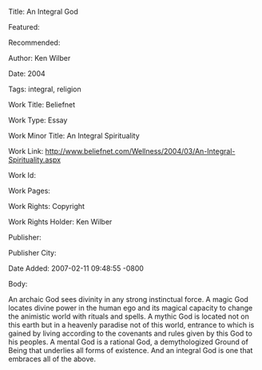 Title: An Integral God

Featured: 

Recommended: 

Author: Ken Wilber

Date: 2004

Tags: integral, religion

Work Title: Beliefnet

Work Type: Essay

Work Minor Title:  An Integral Spirituality

Work Link: http://www.beliefnet.com/Wellness/2004/03/An-Integral-Spirituality.aspx

Work Id:  

Work Pages:  

Work Rights:  Copyright

Work Rights Holder:  Ken Wilber

Publisher:  

Publisher City:  

Date Added: 2007-02-11 09:48:55 -0800

Body:

An archaic God sees divinity in any strong instinctual force. A magic God locates divine power in the human ego and its magical capacity to change the animistic world with rituals and spells. A mythic God is located not on this earth but in a heavenly paradise not of this world, entrance to which is gained by living according to the covenants and rules given by this God to his peoples. A mental God is a rational God, a demythologized Ground of Being that underlies all forms of existence. And an integral God is one that embraces all of the above.


